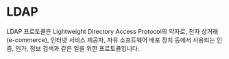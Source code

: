 # LDAP

LDAP 프로토콜은 Lightweight Directory Access Protocol의 약자로, 전자 상거래(e-commerce), 인터넷 서비스 제공자, 자유 소프트웨어 배포 장치 등에서 사용되는 인증, 인가, 정보 검색과 같은 일을 위한 프로토콜입니다. 